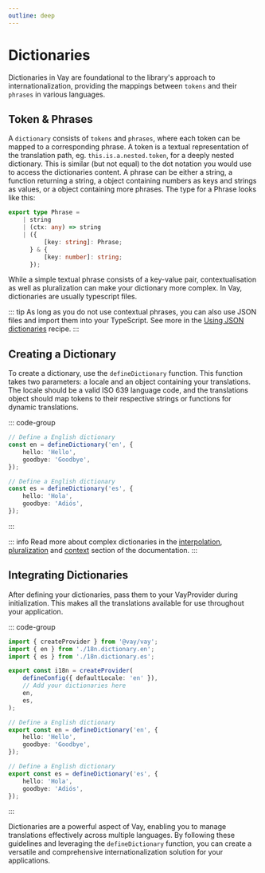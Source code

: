 ```yaml
---
outline: deep
---
```


<!-- @format -->

# Dictionaries

Dictionaries in Vay are foundational to the library's approach to internationalization, providing the mappings between `tokens` and their `phrases` in various languages.

## Token & Phrases

A `dictionary` consists of `tokens` and `phrases`, where each token can be mapped to a corresponding phrase. A token is a textual representation of the translation path, eg. `this.is.a.nested.token`, for a deeply nested dictionary. This is similar (but not equal) to the dot notation you would use to access the dictionaries content. A phrase can be either a string, a function returning a string, a object containing numbers as keys and strings as values, or a object containing more phrases. The type for a Phrase looks like this:

```ts
export type Phrase =
    | string
    | (ctx: any) => string
    | ({
          [key: string]: Phrase;
      } & {
          [key: number]: string;
      });
```

While a simple textual phrase consists of a key-value pair, contextualisation as well as pluralization can make your dictionary more complex. In Vay, dictionaries are usually typescript files.

::: tip
As long as you do not use contextual phrases, you can also use JSON files and import them into your TypeScript. See more in the [Using JSON dictionaries](../recipes/using-JSON-for-dictionaries.md) recipe.
:::

## Creating a Dictionary

To create a dictionary, use the `defineDictionary` function. This function takes two parameters: a locale and an object containing your translations. The locale should be a valid ISO 639 language code, and the translations object should map tokens to their respective strings or functions for dynamic translations.

::: code-group

```ts [src/i18n.dictionary.en.ts]
// Define a English dictionary
const en = defineDictionary('en', {
    hello: 'Hello',
    goodbye: 'Goodbye',
});
```

```ts [src/i18n.dictionary.es.ts]
// Define a English dictionary
const es = defineDictionary('es', {
    hello: 'Hola',
    goodbye: 'Adiós',
});
```

:::

::: info
Read more about complex dictionaries in the [interpolation](./06.interpolation.md), [pluralization](./07.pluralization.md) and [context](./08.context.md) section of the documentation.
:::

## Integrating Dictionaries

After defining your dictionaries, pass them to your VayProvider during initialization. This makes all the translations available for use throughout your application.

::: code-group

```ts [src/i18n.provider.ts]
import { createProvider } from '@vay/vay';
import { en } from './18n.dictionary.en';
import { es } from './18n.dictionary.es';

export const i18n = createProvider(
    defineConfig({ defaultLocale: 'en' }),
    // Add your dictionaries here
    en,
    es,
);
```

```ts [src/i18n.dictionary.en.ts]
// Define a English dictionary
export const en = defineDictionary('en', {
    hello: 'Hello',
    goodbye: 'Goodbye',
});
```

```ts [src/i18n.dictionary.es.ts]
// Define a English dictionary
export const es = defineDictionary('es', {
    hello: 'Hola',
    goodbye: 'Adiós',
});
```

:::

Dictionaries are a powerful aspect of Vay, enabling you to manage translations effectively across multiple languages. By following these guidelines and leveraging the `defineDictionary` function, you can create a versatile and comprehensive internationalization solution for your applications.
